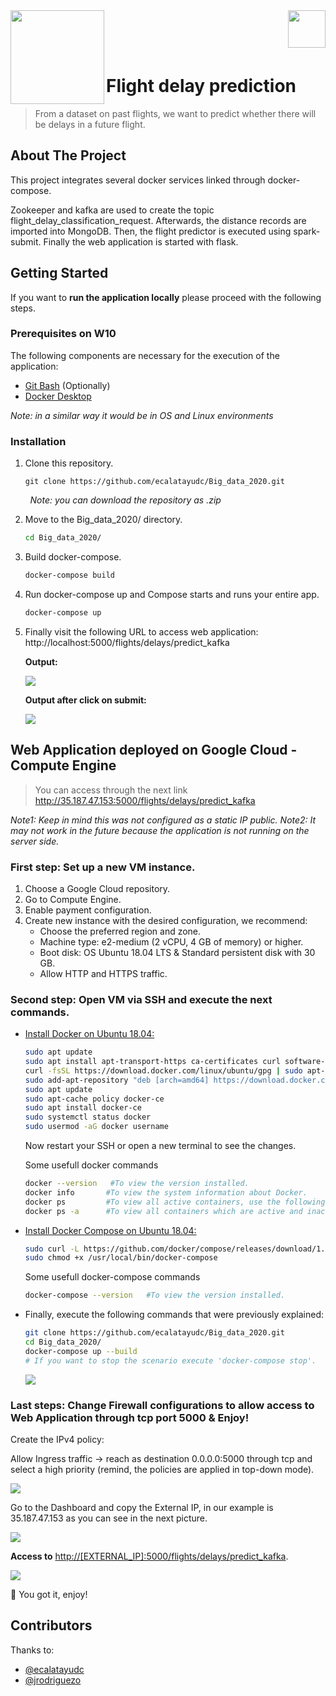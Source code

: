 <img  align="left" width="150" style="float: left;" src="https://www.upm.es/sfs/Rectorado/Gabinete%20del%20Rector/Logos/UPM/CEI/LOGOTIPO%20leyenda%20color%20JPG%20p.png">
<img  align="right" width="60" style="float: right;" src="http://www.dit.upm.es/figures/logos/ditupm-big.gif">

<br/><br/><br/>

# Flight delay prediction
> From a dataset on past flights, we want to predict whether there will be delays in a future flight.

## About The Project

This project integrates several docker services linked through docker-compose. 

Zookeeper and kafka are used to create the topic flight_delay_classification_request. Afterwards, the distance records are imported into MongoDB. Then, the flight predictor is executed using spark-submit. Finally the web application is started with flask.

## Getting Started

If you want to **run the application locally** please proceed with the following steps.


### Prerequisites on W10

The following components are necessary for the execution of the application:
* [Git Bash](https://gitforwindows.org/) (Optionally)
* [Docker Desktop](https://docs.docker.com/docker-for-windows/install/)

_Note: in a similar way it would be in OS and Linux environments_

### Installation

1. Clone this repository.

   ```
   git clone https://github.com/ecalatayudc/Big_data_2020.git
   ```
&nbsp;&nbsp;&nbsp;&nbsp;&nbsp;&nbsp;&nbsp;&nbsp;_Note: you can download the repository as .zip_ 

2. Move to the Big_data_2020/ directory.

   ```sh
   cd Big_data_2020/
   ```
3. Build docker-compose.

   ```sh
   docker-compose build
   ```
4. Run docker-compose up and Compose starts and runs your entire app.

   ```sh
   docker-compose up
   ```
5. Finally visit the following URL to access web application: 
   <br> http://localhost:5000/flights/delays/predict_kafka </br>
  
   **Output:**
   
   <img src="images/screen1.png">
   
   **Output after click on submit:**
   
   <img src="images/screen2.png">
   
## Web Application deployed on Google Cloud - Compute Engine

> You can access through the next link http://35.187.47.153:5000/flights/delays/predict_kafka 

_Note1: Keep in mind this was not configured as a static IP public._
_Note2: It may not work in the future because the application is not running on the server side._

### First step: Set up a new VM instance.

1. Choose a Google Cloud repository.
2. Go to Compute Engine.
3. Enable payment configuration.
4. Create new instance with the desired configuration, we recommend:
   - Choose the preferred region and zone.
   - Machine type: e2-medium (2 vCPU, 4 GB of memory) or higher.
   - Boot disk: OS Ubuntu 18.04 LTS & Standard persistent disk with 30 GB.
   - Allow HTTP and HTTPS traffic.

### Second step: Open VM via SSH and execute the next commands.

   - [Install Docker on Ubuntu 18.04:](https://www.cloudbooklet.com/set-up-docker-on-ubuntu-18-04-lts/)
   
       ```sh
      sudo apt update
      sudo apt install apt-transport-https ca-certificates curl software-properties-common
      curl -fsSL https://download.docker.com/linux/ubuntu/gpg | sudo apt-key add -
      sudo add-apt-repository "deb [arch=amd64] https://download.docker.com/linux/ubuntu bionic stable"
      sudo apt update
      sudo apt-cache policy docker-ce
      sudo apt install docker-ce
      sudo systemctl status docker
      sudo usermod -aG docker username
      ```
      Now restart your SSH or open a new terminal to see the changes.
      
      Some usefull docker commands
      
      ```sh
      docker --version   #To view the version installed.
      docker info       #To view the system information about Docker.
      docker ps         #To view all active containers, use the following command.
      docker ps -a      #To view all containers which are active and inactive, use the below command.
      ```
   - [Install Docker Compose on Ubuntu 18.04:](https://www.cloudbooklet.com/running-docker-compose-with-docker-on-ubuntu-18-04-google-cloud/)
   
       ```sh
      sudo curl -L https://github.com/docker/compose/releases/download/1.23.2/docker-compose-`uname -s`-`uname -m` -o /usr/local/bin/docker-compose
      sudo chmod +x /usr/local/bin/docker-compose
      ```
      Some usefull docker-compose commands
      
        ```sh
      docker-compose --version   #To view the version installed.
      ```
   - Finally, execute the following commands that were previously explained:
   
      ```sh
      git clone https://github.com/ecalatayudc/Big_data_2020.git
      cd Big_data_2020/
      docker-compose up --build
      # If you want to stop the scenario execute 'docker-compose stop'.
      ```
   
      <img src="images/screen5.png">
      
### Last steps: Change Firewall configurations to allow access to Web Application through tcp port 5000 & Enjoy!

Create the IPv4 policy: 

Allow Ingress traffic -> reach as destination 0.0.0.0:5000 through tcp and select a high priority (remind, the policies are applied in top-down mode).

<img src="images/screen3.png">

Go to the Dashboard and copy the External IP, in our example is 35.187.47.153 as you can see in the next picture.

<img src="images/screen4.png">

**Access to** [http://[EXTERNAL_IP]:5000/flights/delays/predict_kafka](http://[EXTERNAL_IP]:5000/flights/delays/predict_kafka). 

<img src="images/screen6.png">

:speech_balloon: You got it, enjoy!

## Contributors

Thanks to:
- [@ecalatayudc](https://github.com/ecalatayudc)
- [@jrodriguezo](https://github.com/jrodriguezo)
